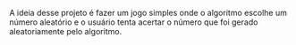 A ideia desse projeto é fazer um jogo simples onde o algoritmo escolhe um número aleatório e o usuário tenta acertar o número que foi gerado aleatoriamente pelo algoritmo.
